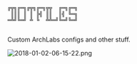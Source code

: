```
╔╦╗╔═╗╔╦╗╔═╗╦╦  ╔═╗╔═╗
 ║║║ ║ ║ ╠╣ ║║  ║╣ ╚═╗
═╩╝╚═╝ ╩ ╚  ╩╩═╝╚═╝╚═╝
        
```

Custom ArchLabs configs and other stuff.

![2018-01-02-06-15-22.png](https://github.com/Dobbie03/dots/blob/master/2018-01-02-06-15-22.png "Screenshot 02-01-18")
